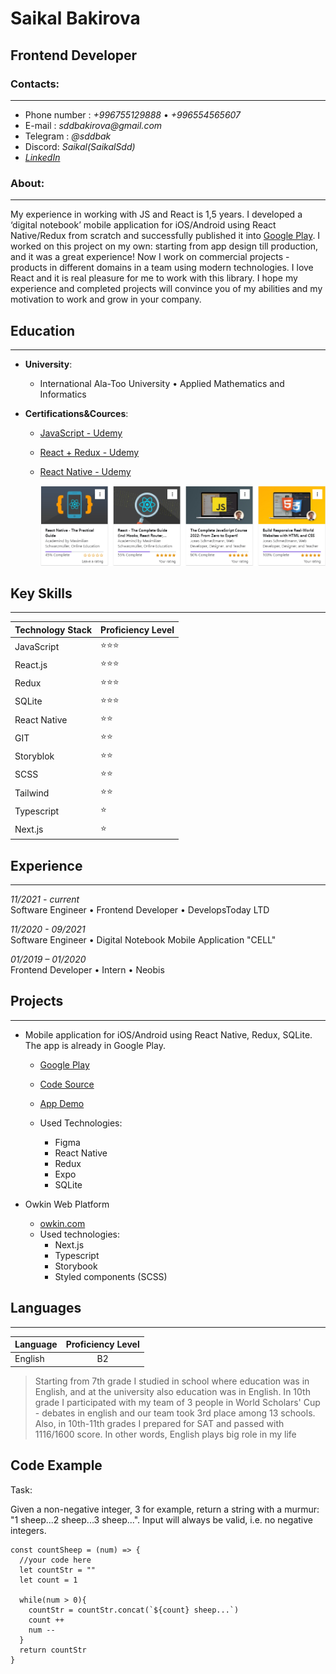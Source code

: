 # Saikal Bakirova

## Frontend Developer

### Contacts:

---

- Phone number : _+996755129888_ • _+996554565607_
- E-mail : _sddbakirova@gmail.com_
- Telegram : _@sddbak_
- Discord: _Saikal(SaikalSdd)_
- _[LinkedIn](https://www.linkedin.com/in/saikal-bakirova/)_

### About:

---

My experience in working with JS and React is 1,5 years. I developed a ‘digital notebook’
mobile application for iOS/Android using React Native/Redux from
scratch and successfully published it into [Google Play](https://play.google.com/store/apps/details?id=com.bakirovasdd.digital_notebook_cell). I worked on this
project on my own: starting from app design till production, and it was
a great experience! Now I work on commercial projects - products in different domains in a team using modern technologies. I love React and it is real pleasure for me to work with this library. I hope my experience and completed projects will convince you of my abilities and my motivation to work and grow in your company.

## Education

---

- **University**:

  - International Ala-Too University • Applied Mathematics and Informatics

- **Certifications&Cources**:

  - [JavaScript - Udemy](https://www.udemy.com/course/the-complete-javascript-course/)
  - [React + Redux - Udemy](https://www.udemy.com/course/react-the-complete-guide-incl-redux/)
  - [React Native - Udemy](https://www.udemy.com/course/react-native-the-practical-guide/)

    ![Cources screenshot](./cources_screenshot.png)

## Key Skills

---

| Technology Stack | Proficiency Level |
| ---------------- | ----------------- |
| JavaScript       | ⭐⭐⭐            |
| React.js         | ⭐⭐⭐            |
| Redux            | ⭐⭐⭐            |
| SQLite           | ⭐⭐⭐            |
| React Native     | ⭐⭐              |
| GIT              | ⭐⭐              |
| Storyblok        | ⭐⭐              |
| SCSS             | ⭐⭐              |
| Tailwind         | ⭐⭐              |
| Typescript       | ⭐                |
| Next.js          | ⭐                |

## Experience

---

_11/2021 - current_  
Software Engineer • Frontend Developer • DevelopsToday LTD

_11/2020 - 09/2021_  
Software Engineer • Digital Notebook Mobile Application "CELL"

_01/2019 – 01/2020_  
Frontend Developer • Intern • Neobis

## Projects

---

- Mobile application for iOS/Android using React Native, Redux, SQLite. The app is already in Google Play.

  - [Google Play](https://play.google.com/store/apps/details?id=com.bakirovasdd.digital_notebook_cell)
  - [Code Source](https://github.com/SaikalSdd/cell-app)
  - [App Demo](https://www.youtube.com/watch?v=SZVCg4qr_ms)

  - Used Technologies:
    - Figma
    - React Native
    - Redux
    - Expo
    - SQLite

- Owkin Web Platform
  - [owkin.com](https://owkin.com/)
  - Used technologies:
    - Next.js
    - Typescript
    - Storybook
    - Styled components (SCSS)

## Languages

---

| Language | Proficiency Level |
| -------- | :---------------: |
| English  |        B2         |

> Starting from 7th grade I studied in school where education was in English, and at the university also education was in English. In 10th grade I participated with my team of 3 people in World Scholars' Cup - debates in english and our team took 3rd place among 13 schools. Also, in 10th-11th grades I prepared for SAT and passed with 1116/1600 score. In other words, English plays big role in my life

## Code Example

Task:

Given a non-negative integer, 3 for example, return a string with a murmur: "1 sheep...2 sheep...3 sheep...". Input will always be valid, i.e. no negative integers.

```
const countSheep = (num) => {
  //your code here
  let countStr = ""
  let count = 1

  while(num > 0){
    countStr = countStr.concat(`${count} sheep...`)
    count ++
    num --
  }
  return countStr
}
```
